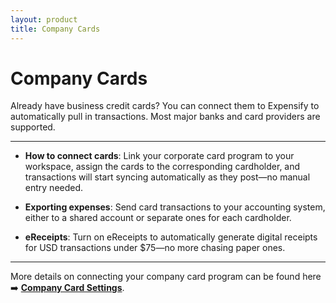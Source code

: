 ```yaml
---
layout: product
title: Company Cards
---
```


# Company Cards

Already have business credit cards? You can connect them to Expensify to automatically pull in transactions. Most major banks and card providers are supported.

---

- **How to connect cards**: Link your corporate card program to your workspace, assign the cards to the corresponding cardholder, and transactions will start syncing automatically as they post—no manual entry needed.

- **Exporting expenses**: Send card transactions to your accounting system, either to a shared account or separate ones for each cardholder.

- **eReceipts**: Turn on eReceipts to automatically generate digital receipts for USD transactions under $75—no more chasing paper ones.

---

More details on connecting your company card program can be found here ➡️ **[Company Card Settings](https://help.expensify.com/articles/new-expensify/connect-credit-cards/Company-Card-Settings)**.
